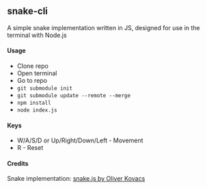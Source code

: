 ## snake-cli

A simple snake implementation written in JS, designed for use in the terminal with Node.js

#### Usage

- Clone repo
- Open terminal
- Go to repo
- `git submodule init`
- `git submodule update --remote --merge`
- `npm install`
- `node index.js`

#### Keys

- W/A/S/D or Up/Right/Down/Left - Movement
- R - Reset

#### Credits

Snake implementation: [snake.js by Oliver Kovacs](https://github.com/OliverKovacs/snake-js)
